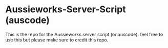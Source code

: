# Aussieworks-Server-Script (auscode)
This is the repo for the Aussieworks server script (or auscode). feel free to use this but please make sure to credit this repo. 
